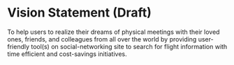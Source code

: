 # Vision Statement (Draft) #

To help users to realize their dreams of physical meetings with their loved ones, friends, and colleagues from all over the world by providing user-friendly tool(s) on social-networking site to search for flight information with time efficient and cost-savings initiatives.
